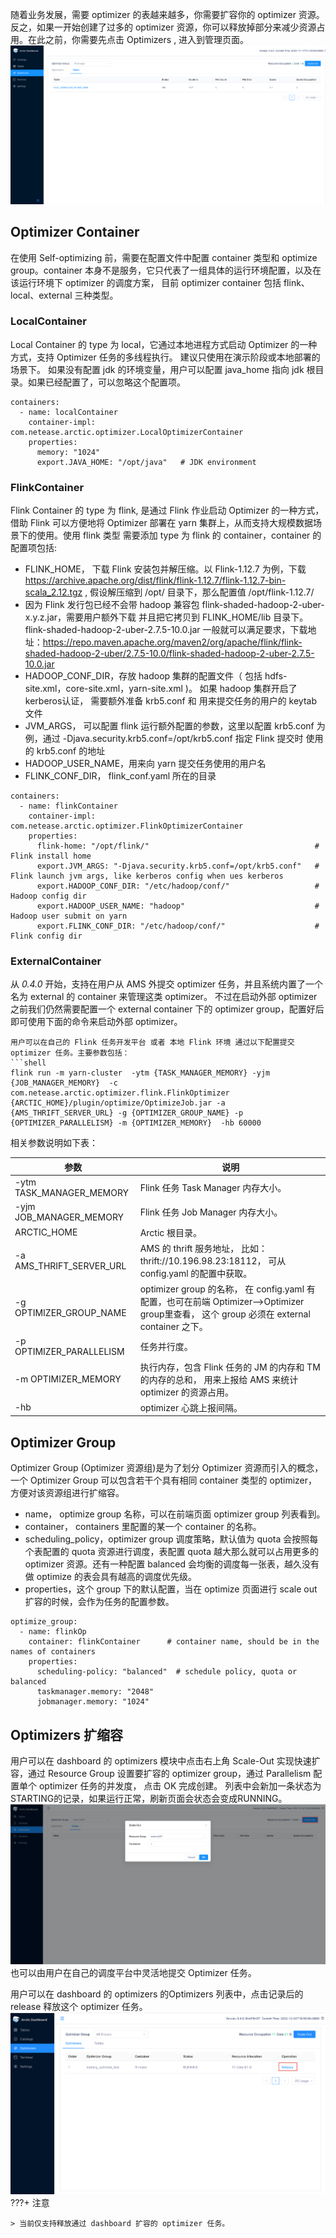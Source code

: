 
随着业务发展，需要 optimizer 的表越来越多，你需要扩容你的 optimizer 资源。反之，如果一开始创建了过多的 optimizer 资源，你可以释放掉部分来减少资源占用。在此之前，你需要先点击 Optimizers , 进入到管理页面。
![optimizer-manage](../images/admin/optimizer_management.png)

## Optimizer Container
在使用 Self-optimizing 前，需要在配置文件中配置 container 类型和 optimize group。container 本身不是服务，它只代表了一组具体的运行环境配置，以及在该运行环境下 optimizer 的调度方案， 目前 optimizer container 包括 flink、local、external 三种类型。

### LocalContainer
Local Container 的 type 为 local，它通过本地进程方式启动 Optimizer 的一种方式，支持 Optimizer 任务的多线程执行。 建议只使用在演示阶段或本地部署的场景下。 如果没有配置 jdk 的环境变量，用户可以配置 java_home 指向 jdk 根目录。如果已经配置了，可以忽略这个配置项。
```shell
containers:
  - name: localContainer
    container-impl: com.netease.arctic.optimizer.LocalOptimizerContainer
    properties:
      memory: "1024"
      export.JAVA_HOME: "/opt/java"   # JDK environment
```
### FlinkContainer
Flink Container 的 type 为 flink, 是通过 Flink 作业启动 Optimizer 的一种方式，借助 Flink 可以方便地将 Optimizer 部署在 yarn 集群上，从而支持大规模数据场景下的使用。使用 flink 类型 需要添加 type 为 flink 的 container，container 的配置项包括:

- FLINK_HOME， 下载 Flink 安装包并解压缩。以 Flink-1.12.7 为例，下载 https://archive.apache.org/dist/flink/flink-1.12.7/flink-1.12.7-bin-scala_2.12.tgz ,  假设解压缩到 /opt/ 目录下，那么配置值  /opt/flink-1.12.7/
- 因为 Flink 发行包已经不会带 hadoop 兼容包 flink-shaded-hadoop-2-uber-x.y.z.jar，需要用户额外下载 并且把它拷贝到 FLINK_HOME/lib 目录下。 flink-shaded-hadoop-2-uber-2.7.5-10.0.jar 一般就可以满足要求，下载地址：https://repo.maven.apache.org/maven2/org/apache/flink/flink-shaded-hadoop-2-uber/2.7.5-10.0/flink-shaded-hadoop-2-uber-2.7.5-10.0.jar
- HADOOP_CONF_DIR，存放 hadoop 集群的配置文件（ 包括 hdfs-site.xml，core-site.xml，yarn-site.xml )。 如果 hadoop 集群开启了kerberos认证， 需要额外准备 krb5.conf 和  用来提交任务的用户的 keytab 文件
- JVM_ARGS， 可以配置 flink 运行额外配置的参数，这里以配置 krb5.conf 为例，通过 -Djava.security.krb5.conf=/opt/krb5.conf  指定 Flink 提交时 使用的 krb5.conf 的地址
- HADOOP_USER_NAME，用来向 yarn 提交任务使用的用户名
- FLINK_CONF_DIR， flink_conf.yaml 所在的目录
```shell
containers:
  - name: flinkContainer
    container-impl: com.netease.arctic.optimizer.FlinkOptimizerContainer
    properties:
      flink-home: "/opt/flink/"                                     # Flink install home
      export.JVM_ARGS: "-Djava.security.krb5.conf=/opt/krb5.conf"   # Flink launch jvm args, like kerberos config when ues kerberos
      export.HADOOP_CONF_DIR: "/etc/hadoop/conf/"                   # Hadoop config dir
      export.HADOOP_USER_NAME: "hadoop"                             # Hadoop user submit on yarn
      export.FLINK_CONF_DIR: "/etc/hadoop/conf/"                    # Flink config dir
```
### ExternalContainer
从 *0.4.0* 开始，支持在用户从 AMS 外提交 optimizer 任务，并且系统内置了一个名为 external 的 container 来管理这类 optimizer。
不过在启动外部 optimizer 之前我们仍然需要配置一个 external container 下的 optimizer group，配置好后即可使用下面的命令来启动外部 optimizer。

```
用户可以在自己的 Flink 任务开发平台 或者 本地 Flink 环境 通过以下配置提交 optimizer 任务。主要参数包括：
```shell
flink run -m yarn-cluster  -ytm {TASK_MANAGER_MEMORY} -yjm {JOB_MANAGER_MEMORY}  -c com.netease.arctic.optimizer.flink.FlinkOptimizer  {ARCTIC_HOME}/plugin/optimize/OptimizeJob.jar -a {AMS_THRIFT_SERVER_URL} -g {OPTIMIZER_GROUP_NAME} -p {OPTIMIZER_PARALLELISM} -m {OPTIMIZER_MEMORY}  -hb 60000
```
相关参数说明如下表：

| 参数                             | 说明                                                         |
| -------------------------------- | ------------------------------------------------------------ |
| -ytm TASK_MANAGER_MEMORY | Flink 任务 Task Manager 内存大小。                                       |
| -yjm JOB_MANAGER_MEMORY  | Flink 任务 Job Manager 内存大小。                                        |
| ARCTIC_HOME                      | Arctic 根目录。                                                 |
| -a AMS_THRIFT_SERVER_URL         | AMS 的 thrift 服务地址， 比如：thrift://10.196.98.23:18112， 可从 config.yaml 的配置中获取。 |
| -g OPTIMIZER_GROUP_NAME          | optimizer group 的名称， 在 config.yaml 有配置，也可在前端 Optimizer-->Optimizer group里查看， 这个 group 必须在 external container 之下。 |
| -p OPTIMIZER_PARALLELISM         | 任务并行度。                                             |
| -m OPTIMIZER_MEMORY              | 执行内存，包含 Flink 任务的 JM 的内存和 TM 的内存的总和， 用来上报给 AMS 来统计 optimizer 的资源占用。 |
| -hb                              | optimizer 心跳上报间隔。                                        |

## Optimizer Group
Optimizer Group (Optimizer 资源组)是为了划分 Optimizer 资源而引入的概念，一个 Optimizer Group 可以包含若干个具有相同 container 类型的 optimizer，方便对该资源组进行扩缩容。

- name， optimize group 名称，可以在前端页面 optimizer group 列表看到。
- container， containers 里配置的某一个 container 的名称。
- scheduling_policy，optimizer group 调度策略，默认值为 quota 会按照每个表配置的 quota 资源进行调度，表配置 quota 越大那么就可以占用更多的 optimizer 资源。还有一种配置 balanced 会均衡的调度每一张表，越久没有做 optimize 的表会具有越高的调度优先级。
- properties，这个 group 下的默认配置，当在 optimize 页面进行 scale out 扩容的时候，会作为任务的配置参数。

```shell
optimize_group:
  - name: flinkOp                  
    container: flinkContainer      # container name, should be in the names of containers  
    properties:
      scheduling-policy: "balanced"  # schedule policy, quota or balanced
      taskmanager.memory: "2048"
      jobmanager.memory: "1024"
```
## Optimizers 扩缩容

用户可以在 dashboard 的 optimizers 模块中点击右上角 Scale-Out 实现快速扩容，通过 Resource Group 设置要扩容的 optimizer group，通过 Parallelism 配置单个 optimizer 任务的并发度， 点击 OK 完成创建。 列表中会新加一条状态为STARTING的记录，如果运行正常，刷新页面会状态会变成RUNNING。
![optimize-scale-out](../images/admin/optimizer_scale.png)
也可以由用户在自己的调度平台中灵活地提交 Optimizer 任务。

用户可以在 dashboard 的 optimizers 的Optimizers 列表中，点击记录后的 release 释放这个 optimizer 任务。
![release optimizer](../images/admin/optimizer_release.png)
???+ 注意

    > 当前仅支持释放通过 dashboard 扩容的 optimizer 任务。